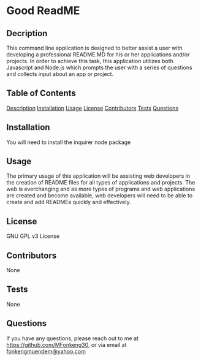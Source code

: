 # Good ReadME

  ## Decription
  This command line application is designed to better assist a user with developing a professional README.MD for his or her applications and/or projects. In order to achieve this task, this application utilizes both Javascript and Node.js which prompts the user with a series of questions and collects input about an app or project.

  ## Table of Contents
  [Description](#description)
  [Installation](#installation)
  [Usage](#usage)
  [License](#license)
  [Contributors](#contributors)
  [Tests](#tests)
  [Questions](#questions)

  ## Installation
  You will need to install the inquirer node package

  ## Usage
  The primary usage of this application will be assisting web developers in the creation of README files for all types of applications and projects. The web is everchanging and as more types of programs and web applications are created and become available, web developers will need to be able to create and add READMEs quickly and effectively. 

  ## License
  GNU GPL v3 License

  ## Contributors
  None

  ## Tests
  None

  ## Questions
  If you have any questions, please reach out to me at https://github.com/MFonkeng30,
  or via email at fonkengmuendem@yahoo.com
